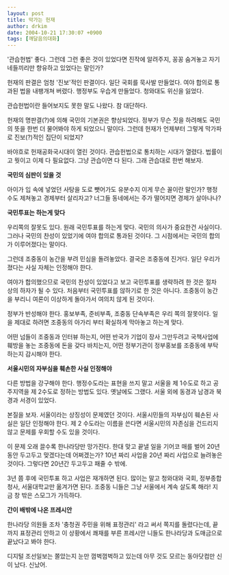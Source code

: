```yaml
---
layout: post
title: 막가는 헌재
author: drkim
date: 2004-10-21 17:30:07 +0900
tags: [깨달음의대화]
---
```

'관습헌법' 좋다. 그런데 그런 좋은 것이 있었다면 진작에 알려주지, 꽁꽁 숨겨놓고 자기네들끼리만 향유하고 있었다는 말인가? 

헌재의 판결은 엄청 '진보'적인 판결이다. 일단 국회를 묵사발 만들었다. 여야 합의로 통과된 법을 내팽개쳐 버렸다. 행정부도 우습게 만들었다. 청와대도 위신을 잃었다. 

관습헌법이란 들어보지도 못한 말도 나왔다. 참 대단하다. 

헌재의 명판결(?)에 의해 국민의 기본권은 향상되었다. 정부가 무슨 짓을 하려해도 국민의 뜻을 한번 더 물어봐야 하게 되었으니 말이다. 그런데 헌재가 언제부터 그렇게 막가파로 진보(?)적인 집단이 되었지? 

바야흐로 헌재공화국시대이 열린 것이다. 관습헌법으로 통치하는 시대가 열렸다. 법률이고 뭣이고 이제 다 필요없다. 그냥 관습이면 다 된다. 그래 관습대로 한번 해보자. 

**국민의 심판이 있을 것**

아이가 입 속에 넣었던 사탕을 도로 뺏어가도 유분수지 이게 무슨 꼴이란 말인가? 행정수도 제쳐놓고 경제부터 살리자고? 너그들 동네에서는 주가 떨어지면 경제가 살아나나? 

**국민투표는 하는게 맞다**

우리쪽의 잘못도 있다. 원래 국민투표를 하는게 맞다. 국민의 의사가 중요한건 사실이다. 그러나 국민의 찬성이 있었기에 여야 합의로 통과된 것이다. 그 시점에서는 국민의 합의가 이루어졌다는 말이다. 

그런데 조중동이 농간을 부려 민심을 돌려놓았다. 결국은 조중동에 진거다. 일단 우리가 졌다는 사실 자체는 인정해야 한다. 

여야가 합의했으므로 국민의 찬성이 있었다고 보고 국민투표를 생략하려 한 것은 절차 상의 하자가 될 수 있다. 처음부터 국민투표를 않하기로 한 것은 아니다. 조중동이 농간을 부리니 여론이 이상하게 돌아가서 여의치 않게 된 것이다.

정부가 반성해야 한다. 홍보부족, 준비부족, 조중동 단속부족은 우리 쪽의 잘못이다. 일을 제대로 하려면 조중동의 아가리 부터 확실하게 막아놓고 하는게 맞다. 

어떤 넘들이 조중동과 인터뷰 하는지, 어떤 반국가 기업이 장사 그만두려고 국책사업에 훼방을 놓는 조중동에 돈을 갖다 바치는지, 어떤 정부기관이 정부홍보를 조중동에 부탁하는지 감시해야 한다. 

**서울시민의 자부심을 훼손한 사실 인정해야**

다른 방법을 강구해야 한다. 행정수도라는 표현을 쓰지 말고 서울을 제 1수도로 하고 공주지역을 제 2수도로 정하는 방법도 있다. 옛날에도 그랬다. 서울 외에 동경과 남경과 북경과 서경이 있었다. 

본질을 보자. 서울이라는 상징성이 문제였던 것이다. 서울시민들의 자부심이 훼손된 사실은 일단 인정해야 한다. 제 2 수도라는 이름을 쓴다면 서울시민의 자존심을 건드리지 않고 문제를 우회할 수도 있을 것이다. 

이 문제 오래 끌수록 한나라당만 망가진다. 한대 맞고 끝낼 일을 기어코 매를 벌어 20년 동안 두고두고 맞겠다는데 어쩌겠는가? 10년 짜리 사업을 20년 짜리 사업으로 늘려놓은 것이다. 그렇다면 20년간 두고두고 패줄 수 밖에.

3년 쯤 후에 국민투표 하고 사업은 재개하면 된다. 많이는 말고 청와대와 국회, 정부종합청사, 서울대학교만 옮겨가면 된다. 조중동 니들은 그냥 서울에서 계속 살도록 해라! 지금 창 밖은 스모그가 가득하다. 

**간이 배밖에 나온 프레시안**

한나라당 의원들 조차 '충청권 주민을 위해 표정관리' 라고 써서 쪽지를 돌렸다는데, 끝까지 표정관리 안하고 이 상황에서 쾌재를 부른 프레시안 니들도 한나라당과 도매금으로 끝났다고 봐야 한다. 

디지털 조선일보는 쫄았는지 눈만 껌벅껌벅하고 있는데 아무 것도 모르는 동아닷컴만 신이 났다. 신났어.